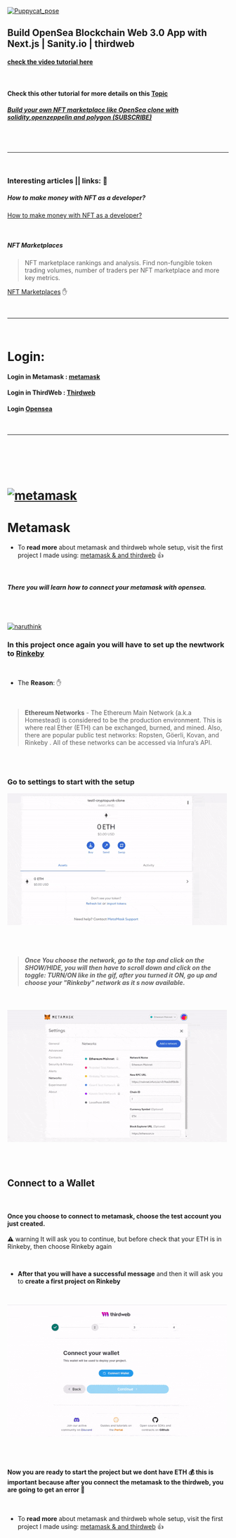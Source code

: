 [![Puppycat_pose](https://emoji.gg/assets/emoji/8285-puppycat-pose.png)](https://emoji.gg/emoji/8285-puppycat-pose)

## Build OpenSea Blockchain Web 3.0 App with Next.js | Sanity.io | thirdweb

#### [check the video tutorial here](https://youtu.be/x3eRXeMB-4k)

<br>

#### Check this other tutorial for more details on this <u>Topic</u>

##### [Build your own NFT marketplace like OpenSea clone with solidity,openzeppelin and polygon (SUBSCRIBE)](https://youtu.be/7Q5E6RvLlUw)

<br>
<br>

---

<br>

### Interesting articles || links: 🐔

##### How to make money with NFT as a developer?

[How to make money with NFT as a developer?](https://youtu.be/5_Wu_X4LnAw)

<br>

##### NFT Marketplaces

> NFT marketplace rankings and analysis. Find non-fungible token trading volumes, number of traders per NFT marketplace and more key metrics.

[NFT Marketplaces](https://dappradar.com/nft/marketplaces) ✋

<br>

---

<br>

# Login:

#### Login in Metamask : [metamask](https://metamask.io/)

#### Login in ThirdWeb : [Thirdweb](https://bit.ly/3EJLftx)

#### Login [Opensea](https://testnets.opensea.io/)

 <br>

---

<br>
<br>

<br>
<br>

# <a href="https://emoji.gg/emoji/1385-metamask"><img src="https://emoji.gg/assets/emoji/1385-metamask.png" width="64px" height="64px" alt="metamask"></a>

# Metamask

- To **read more** about metamask and thirdweb whole setup, visit the first project I made using: [metamask & and thirdweb](https://github.com/nadiamariduena/crypto-punk-clone-react-web3/tree/1-nft-mining-inting-metamask-setup-fake-eth) 👍

<br>

##### There you will learn how to connect your metamask with opensea.

<br>
<br>

<a href="https://emoji.gg/emoji/4035-naruthink"><img src="https://emoji.gg/assets/emoji/4035-naruthink.png" width="64px" height="64px" alt="naruthink"></a>

### In this project once again you will have to set up the newtwork to <u>Rinkeby</u>

<br>

- The **Reason**: ✋

<br>

> **Ethereum Networks** - The Ethereum Main Network (a.k.a Homestead) is considered to be the production environment. This is where real Ether (ETH) can be exchanged, burned, and mined. Also, there are popular public test networks: Ropsten, Göerli, Kovan, and Rinkeby . All of these networks can be accessed via Infura’s API.

<br>
<br>

### Go to settings to start with the setup

[<img src="./z_img-read/rinkeby-network.gif"/>]()

<br>
<br>

> ##### Once You choose the network, go to the top and click on the SHOW/HIDE, you will then have to scroll down and click on the toggle: TURN/ON like in the gif, after you turned it ON, go up and choose your "Rinkeby" network as it s now available.

<br>

[<img src="/z_img-read/rinkeby-network3.gif"/>]()

<br>
<br>

## Connect to a Wallet

<br>

#### Once you choose to connect to metamask, choose the test account you just created.

⚠️ warning It will ask you to continue, but before check that your ETH is in Rinkeby, then choose Rinkeby again

<br>

- **After that you will have a successful message** and then it will ask you to **create a first project on Rinkeby**

<br>

[<img src="./z_img-read/connect-to-rinkeby.gif"/>]()

<br>
<br>

#### Now you are ready to start the project but we dont have ETH 💰 this is important because after you connect the metamask to the thirdweb, you are going to get an error 🔴

<br>

- To **read more** about metamask and thirdweb whole setup, visit the first project I made using: [metamask & and thirdweb](https://github.com/nadiamariduena/crypto-punk-clone-react-web3/tree/1-nft-mining-inting-metamask-setup-fake-eth) 👍
